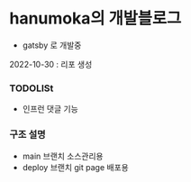 # hanumoka의 개발블로그

- gatsby 로 개발중

2022-10-30 : 리포 생성

### TODOLISt

- 인프런 댓글 기능

### 구조 설명

- main 브랜치 소스관리용
- deploy 브랜치 git page 배포용
